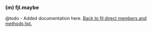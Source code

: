 ### (m) fjl.maybe
@todo - Added documentation here.
[Back to fjl direct members and methods list.](#members-and-methods)
